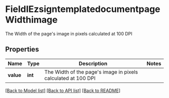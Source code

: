 # FieldIEzsigntemplatedocumentpageWidthimage

The Width of the page's image in pixels calculated at 100 DPI

## Properties
Name | Type | Description | Notes
------------ | ------------- | ------------- | -------------
**value** | **int** | The Width of the page&#39;s image in pixels calculated at 100 DPI | 

[[Back to Model list]](../README.md#documentation-for-models) [[Back to API list]](../README.md#documentation-for-api-endpoints) [[Back to README]](../README.md)


